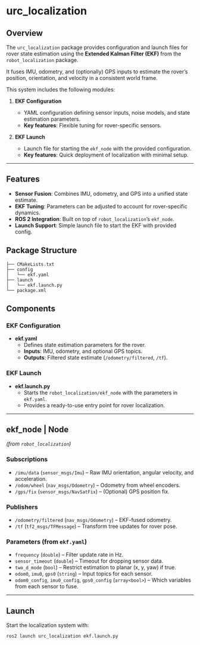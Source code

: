 # urc_localization

## Overview

The `urc_localization` package provides configuration and launch files for rover state estimation using the **Extended Kalman Filter (EKF)** from the `robot_localization` package.  

It fuses IMU, odometry, and (optionally) GPS inputs to estimate the rover’s position, orientation, and velocity in a consistent world frame.  

This system includes the following modules:

1. **EKF Configuration**  
   - YAML configuration defining sensor inputs, noise models, and state estimation parameters.  
   - **Key features**: Flexible tuning for rover-specific sensors.  

2. **EKF Launch**  
   - Launch file for starting the `ekf_node` with the provided configuration.  
   - **Key features**: Quick deployment of localization with minimal setup.  

---

## Features

- **Sensor Fusion**: Combines IMU, odometry, and GPS into a unified state estimate.  
- **EKF Tuning**: Parameters can be adjusted to account for rover-specific dynamics.  
- **ROS 2 Integration**: Built on top of `robot_localization`’s `ekf_node`.  
- **Launch Support**: Simple launch file to start the EKF with provided config.  


## Package Structure

```
├── CMakeLists.txt
├── config
│   └── ekf.yaml
├── launch
│   └── ekf.launch.py
└── package.xml
```


## Components

### EKF Configuration

- **ekf.yaml**  
  - Defines state estimation parameters for the rover.  
  - **Inputs**: IMU, odometry, and optional GPS topics.  
  - **Outputs**: Filtered state estimate (`/odometry/filtered`, `/tf`).  

### EKF Launch

- **ekf.launch.py**  
  - Starts the `robot_localization/ekf_node` with the parameters in `ekf.yaml`.  
  - Provides a ready-to-use entry point for rover localization.  

---

## ekf_node | Node

*(from `robot_localization`)*  

### Subscriptions
- `/imu/data` (`sensor_msgs/Imu`) – Raw IMU orientation, angular velocity, and acceleration.  
- `/odom/wheel` (`nav_msgs/Odometry`) – Odometry from wheel encoders.  
- `/gps/fix` (`sensor_msgs/NavSatFix`) – (Optional) GPS position fix.  

### Publishers
- `/odometry/filtered` (`nav_msgs/Odometry`) – EKF-fused odometry.  
- `/tf` (`tf2_msgs/TFMessage`) – Transform tree updates for rover pose.  

### Parameters (from `ekf.yaml`)
- `frequency` (`double`) – Filter update rate in Hz.  
- `sensor_timeout` (`double`) – Timeout for dropping sensor data.  
- `two_d_mode` (`bool`) – Restrict estimation to planar (x, y, yaw) if true.  
- `odom0`, `imu0`, `gps0` (`string`) – Input topics for each sensor.  
- `odom0_config`, `imu0_config`, `gps0_config` (`array<bool>`) – Which variables from each sensor to fuse.  

---

## Launch

Start the localization system with:

```bash
ros2 launch urc_localization ekf.launch.py
```

